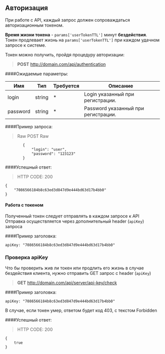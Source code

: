 Авторизация
-----------

При работе с API, каждый запрос должен сопроваждаться авторизационным токеном. 

**Время жизни токена** - `params['userTokenTTL']` минут **бездействия**. 
Токен продлевает жизнь на `params['userTokenTTL']` при каждом удачном запросе к системе.

Токен можно получить, пройдя процедуру авторизации:

> **POST** http://domain.com/api/authentication

####Ожидаемые параметры:

| Имя | Тип | Требуется | Описание |
|---|---|---|---|
| login | string | * | Login указанный при регистрации. |
| password | string | * | Password указанный при регистрации.  |

####Пример запроса:

> Raw POST Raw

            {
                "login": "user",
                "password": "123123"
            }

####Успешный ответ:

> HTTP CODE: 200

    { 
        "7086566184b8c63ed3d847d9e444bd63d17b4bb0" 
    }

#### Работа с токеном

Полученный токен следует отправлять в каждом запросе к API
Отправка осуществляется через дополнительный header (`apiKey`) запроса

####Пример заголовка:

    apiKey: "7086566184b8c63ed3d847d9e444bd63d17b4bb0" 

### Проверка apiKey

Что бы проверить жив ли токен или продлить его жизнь в случае бездействия клиента, нужно отправить GET запрос с header (`apiKey`)

>**GET** http://domain.com/api/server/api-key/check

####Пример заголовка:

    apiKey: "7086566184b8c63ed3d847d9e444bd63d17b4bb0" 

В случае, если токен умер, ответом будет код 403, с текстом Forbidden

####Успешный ответ:

> HTTP CODE: 200

    { 
        true 
    }
